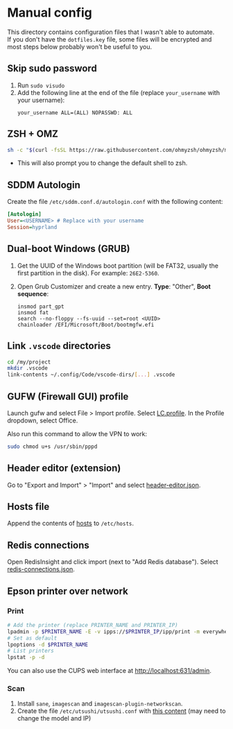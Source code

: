 # Manual config

This directory contains configuration files that I wasn't able to automate.  
If you don't have the `dotfiles.key` file, some files will be encrypted and most steps below probably won't be useful to you.

## Skip sudo password

1. Run `sudo visudo`
2. Add the following line at the end of the file (replace `your_username` with your username):
    ```
    your_username ALL=(ALL) NOPASSWD: ALL
    ```

## ZSH + OMZ

```bash
sh -c "$(curl -fsSL https://raw.githubusercontent.com/ohmyzsh/ohmyzsh/master/tools/install.sh)"
```

- This will also prompt you to change the default shell to zsh.

## SDDM Autologin

Create the file `/etc/sddm.conf.d/autologin.conf` with the following content:

```ini
[Autologin]
User=<USERNAME> # Replace with your username
Session=hyprland
```

## Dual-boot Windows (GRUB)

1. Get the UUID of the Windows boot partition (will be FAT32, usually the first partition in the disk). For example: `26E2-5360`.

2. Open Grub Customizer and create a new entry. **Type**: "Other", **Boot sequence**:
    ```
    insmod part_gpt
    insmod fat
    search --no-floppy --fs-uuid --set=root <UUID>
    chainloader /EFI/Microsoft/Boot/bootmgfw.efi
    ```

## Link `.vscode` directories

```bash
cd /my/project
mkdir .vscode
link-contents ~/.config/Code/vscode-dirs/[...] .vscode
```

## GUFW (Firewall GUI) profile

Launch gufw and select File > Import profile. Select [LC.profile](LC.profile). In the Profile dropdown, select Office.

Also run this command to allow the VPN to work:

```bash
sudo chmod u+s /usr/sbin/pppd
```

## Header editor (extension)

Go to "Export and Import" > "Import" and select [header-editor.json](header-editor.json).

## Hosts file

Append the contents of [hosts](hosts) to `/etc/hosts`.

## Redis connections

Open RedisInsight and click import (next to "Add Redis database"). Select [redis-connections.json](redis-connections.json).

## Epson printer over network

### Print

```bash
# Add the printer (replace PRINTER_NAME and PRINTER_IP)
lpadmin -p $PRINTER_NAME -E -v ipps://$PRINTER_IP/ipp/print -m everywhere
# Set as default
lpoptions -d $PRINTER_NAME
# List printers
lpstat -p -d
```

You can also use the CUPS web interface at [http://localhost:631/admin](http://localhost:631/admin).

### Scan

1. Install `sane`, `imagescan` and `imagescan-plugin-networkscan`.
2. Create the file `/etc/utsushi/utsushi.conf` with [this content](utsushi.conf) (may need to change the model and IP)
